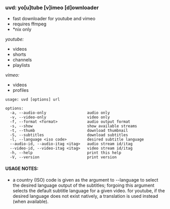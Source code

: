 ### uvd: yo[u]tube [v]imeo [d]ownloader


+ fast downloader for youtube and vimeo
+ requires ffmpeg
+ *nix only


*youtube:*
  + videos
  + shorts
  + channels
  + playlists

*vimeo:*
  + videos
  + profiles


```
usage: uvd [options] url

options:
  -a, --audio-only                  audio only
  -v, --video-only                  video only
  -f, --format <format>             audio output format
  -s, --show                        show available streams
  -t, --thumb                       download thumbnail
  -S, --subtitles                   download subtitles
  -l, --language <iso code>         desired subtitle language
  --audio-id, --audio-itag <itag>   audio stream id/itag
  --video-id, --video-itag <itag>   video stream id/itag
  -h, --help                        print this help
  -V, --version                     print version
```

#### USAGE NOTES:
  + a country (ISO) code is given as the argument to --language to select
  the desired language output of the subtitles; forgoing this argument selects the default
  subtitle language for a given video. for youtube, if the desired language
  does not exist natively, a translation is used instead (when available).
